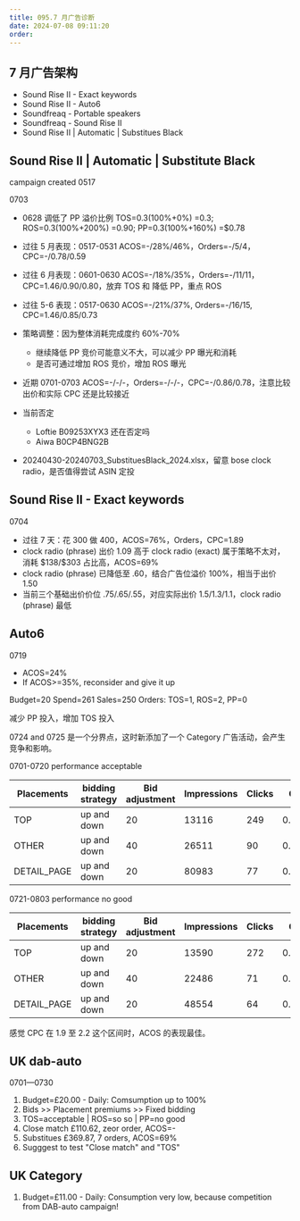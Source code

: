 ```yaml
---
title: 095.7 月广告诊断
date: 2024-07-08 09:11:20
order:
---
```


## 7 月广告架构

- Sound Rise II - Exact keywords
- Sound Rise II - Auto6
- Soundfreaq - Portable speakers
- Soundfreaq - Sound Rise II
- Sound Rise II | Automatic | Substitues Black

## Sound Rise II | Automatic | Substitute Black

campaign created 0517

0703

- 0628 调低了 PP 溢价比例 TOS=0.3(100%+0%) =0.3; ROS=0.3(100%+200%) =0.90; PP=0.3(100%+160%) =$0.78
- 过往 5 月表现：0517-0531 ACOS=-/28%/46%，Orders=-/5/4，CPC=-/0.78/0.59
- 过往 6 月表现：0601-0630 ACOS=-/18%/35%，Orders=-/11/11，CPC=1.46/0.90/0.80，放弃 TOS 和 降低 PP，重点 ROS
- 过往 5-6 表现：0517-0630 ACOS=-/21%/37%, Orders=-/16/15, CPC=1.46/0.85/0.73
- 策略调整：因为整体消耗完成度约 60%-70%

  - 继续降低 PP 竞价可能意义不大，可以减少 PP 曝光和消耗
  - 是否可通过增加 ROS 竞价，增加 ROS 曝光

- 近期 0701-0703 ACOS=-/-/-，Orders=-/-/-，CPC=-/0.86/0.78，注意比较出价和实际 CPC 还是比较接近
- 当前否定
  - Loftie B09253XYX3 还在否定吗
  - Aiwa B0CP4BNG2B
- 20240430-20240703_SubstituesBlack_2024.xlsx，留意 bose clock radio，是否值得尝试 ASIN 定投

## Sound Rise II - Exact keywords

0704

- 过往 7 天：花 300 做 400，ACOS=76%，Orders，CPC=1.89
- clock radio (phrase) 出价 1.09 高于 clock radio (exact) 属于策略不太对，消耗 \$138/\$303 占比高，ACOS=69%
- clock radio (phrase) 已降低至 .60，结合广告位溢价 100%，相当于出价 1.50
- 当前三个基础出价价位 .75/.65/.55，对应实际出价 1.5/1.3/1.1，clock radio (phrase) 最低

## Auto6

0719

- ACOS=24%
- If ACOS>=35%, reconsider and give it up

Budget=20
Spend=261
Sales=250
Orders: TOS=1, ROS=2, PP=0

减少 PP 投入，增加 TOS 投入

0724 and 0725 是一个分界点，这时新添加了一个 Category 广告活动，会产生竞争和影响。

0701-0720 performance acceptable

| Placements  | bidding strategy | Bid adjustment | Impressions | Clicks | CTR    | Spend(USD) | CPC(USD) | Orders | Sales(USD) | ACOS   | ROAS   |
| ----------- | ---------------- | -------------- | ----------- | ------ | ------ | ---------- | -------- | ------ | ---------- | ------ | ------ |
| TOP         | up and down      | 20             | 13116       | 249    | 0.019  | 540.52     | 2.17     | 26     | 2259.76    | 0.2392 | 4.1807 |
| OTHER       | up and down      | 40             | 26511       | 90     | 0.0034 | 104.39     | 1.16     | 6      | 429.95     | 0.2428 | 4.1187 |
| DETAIL_PAGE | up and down      | 20             | 80983       | 77     | 0.001  | 102.3      | 1.33     | 3      | 239.97     | 0.4263 | 2.3457 |

0721-0803 performance no good

| Placements  | bidding strategy | Bid adjustment | Impressions | Clicks | CTR    | Spend(USD) | CPC(USD) | Orders | Sales(USD) | ACOS   | ROAS   |
| ----------- | ---------------- | -------------- | ----------- | ------ | ------ | ---------- | -------- | ------ | ---------- | ------ | ------ |
| TOP         | up and down      | 20             | 13590       | 272    | 0.02   | 773.61     | 2.84     | 12     | 1049.89    | 0.7368 | 1.3571 |
| OTHER       | up and down      | 40             | 22486       | 71     | 0.0032 | 134.95     | 1.9      | 5      | 499.95     | 0.2699 | 3.7047 |
| DETAIL_PAGE | up and down      | 20             | 48554       | 64     | 0.0013 | 76.46      | 1.19     | 2      | 199.98     | 0.3823 | 2.6155 |

感觉 CPC 在 1.9 至 2.2 这个区间时，ACOS 的表现最佳。

## UK dab-auto

0701—0730

1. Budget=£20.00 - Daily: Comsumption up to 100%
2. Bids >> Placement premiums >> Fixed bidding
3. TOS=acceptable | ROS=so so | PP=no good
4. Close match £110.62, zeor order, ACOS=-
5. Substitues £369.87, 7 orders, ACOS=69%
6. Sugggest to test "Close match" and "TOS"

## UK Category

1. Budget=£11.00 - Daily: Consumption very low, because competition from DAB-auto campaign!
